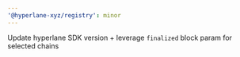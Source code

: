 ```yaml
---
'@hyperlane-xyz/registry': minor
---
```


Update hyperlane SDK version + leverage `finalized` block param for selected chains
